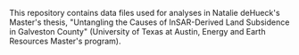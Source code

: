 This repository contains data files used for analyses in Natalie deHueck's Master's thesis, "Untangling the Causes of InSAR-Derived Land Subsidence in Galveston County" (University of Texas at Austin, Energy and Earth Resources Master's program).
